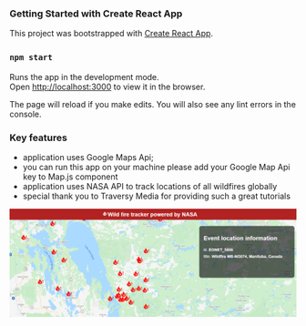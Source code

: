 ### Getting Started with Create React App

This project was bootstrapped with [Create React App](https://github.com/facebook/create-react-app).

### `npm start`

Runs the app in the development mode.\
Open [http://localhost:3000](http://localhost:3000) to view it in the browser.

The page will reload if you make edits.
You will also see any lint errors in the console.

### Key features
- application uses Google Maps Api;
- you can run this app on your machine please add your Google Map Api key to Map.js component
- application uses NASA API to track locations of all wildfires globally
- special thank you to Traversy Media for providing such a great tutorials

<p align="center">
<img src="https://github.com/andriistarynskyi/WildfireTracker/blob/master/img/map_screen_shot.png">
</p>
